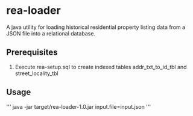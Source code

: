 # rea-loader

A java utility for loading historical residential property listing data from a JSON file into a relational database.

## Prerequisites
1. Execute rea-setup.sql to create indexed tables addr_txt_to_id_tbl and street_locality_tbl

## Usage
'''
java -jar target/rea-loader-1.0.jar input.file=input.json
'''
